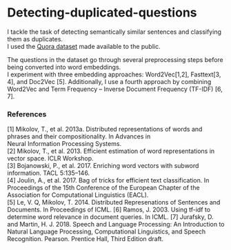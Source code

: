 # Detecting-duplicated-questions
I tackle the task of detecting semantically similar sentences and classifying them as duplicates. <br />
I used the [Quora dataset](https://www.kaggle.com/c/quora-question-pairs) made available to the public. <br />

The questions in the dataset go through several preprocessing steps before being converted into word embeddings. <br />
I experiment with three embedding approaches: Word2Vec[1,2], Fasttext[3, 4], and Doc2Vec [5]. Additionally, I use a fourth approach by combining Word2Vec and Term Frequency – Inverse Document Frequency (TF-IDF) [6, 7].












### References
[1] Mikolov, T., et al. 2013a. Distributed representations of words and phrases and their compositionality. In Advances in    
Neural Information Processing Systems. <br />
[2] Mikolov, T., et al. 2013. Efficient estimation of word representations in vector space. ICLR Workshop. <br />
[3] Bojanowski, P., et al. 2017. Enriching word vectors with subword information. TACL 5:135–146. <br />
[4] Joulin, A., et al. 2017. Bag of tricks for efficient text classification. In Proceedings of the 15th Conference of the European Chapter of the Association for Computational Linguistics (EACL). <br />
[5] Le, V. Q, Mikolov, T. 2014. Distributed Represenations of Sentences and Documents. In Proceedings of ICML.
[6] Ramos, J. 2003. Using tf-idf to determine word relevance in document queries. In ICML.
[7] Jurafsky, D. and Martin, H. J. 2018. Speech and Language Processing: An Introduction to Natural Language Processing, Computational Linguistics, and Speech Recognition. Pearson. Prentice Hall, Third Edition draft.
